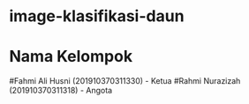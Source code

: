 # image-klasifikasi-daun

# Nama Kelompok 

#Fahmi Ali Husni (201910370311330) - Ketua
#Rahmi Nurazizah (201910370311318) - Angota
